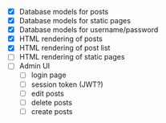 - [x] Database models for posts
- [x] Database models for static pages
- [x] Database models for username/password
- [x] HTML rendering of posts
- [x] HTML rendering of post list
- [ ] HTML rendering of static pages
- [ ] Admin UI
  - [ ] login page
  - [ ] session token (JWT?)
  - [ ] edit posts
  - [ ] delete posts
  - [ ] create posts